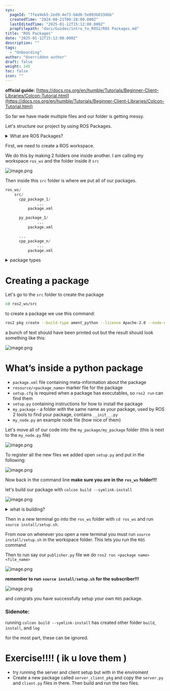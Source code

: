 ```yaml
---
sys:
  pageId: "7fea9eb5-2ed9-4e73-b6d6-5e093b833dbb"
  createdTime: "2024-08-21T00:28:00.000Z"
  lastEditedTime: "2025-01-12T15:12:00.000Z"
  propFilepath: "docs/Guides/intro_to_ROS2/ROS Packages.md"
title: "ROS Packages"
date: "2025-01-12T15:12:00.000Z"
description: ""
tags:
  - "Onboarding"
author: "Overridden author"
draft: false
weight: 145
toc: false
icon: ""
---
```


**official guide:** [https://docs.ros.org/en/humble/Tutorials/Beginner-Client-Libraries/Colcon-Tutorial.html](https://docs.ros.org/en/humble/Tutorials/Beginner-Client-Libraries/Colcon-Tutorial.html)

So far we have made multiple files and our folder is getting messy.

Let's structure our project by using ROS Packages.

<details>

<summary>What are ROS Packages?</summary>

ROS Packages are, as the name implies, packages of code that are highly sharable between ROS developers.

They consist of a folder, `package.xml` file, and source code

```python
      cpp_package_1/
		      ... imagine much code files here ..
          package.xml
```

</details>

First, we need to create a ROS workspace.

We do this by making 2 folders one inside another. I am calling my workspace `ros_ws` and the folder inside it `src`

![image.png](https://prod-files-secure.s3.us-west-2.amazonaws.com/d518164a-d88e-44d1-a4ee-3adb3bd8bce0/70706947-fd18-4537-a67b-e12946812d31/image.png?X-Amz-Algorithm=AWS4-HMAC-SHA256&X-Amz-Content-Sha256=UNSIGNED-PAYLOAD&X-Amz-Credential=ASIAZI2LB466UPF75VTI%2F20250507%2Fus-west-2%2Fs3%2Faws4_request&X-Amz-Date=20250507T230829Z&X-Amz-Expires=3600&X-Amz-Security-Token=IQoJb3JpZ2luX2VjEL%2F%2F%2F%2F%2F%2F%2F%2F%2F%2F%2FwEaCXVzLXdlc3QtMiJHMEUCIQDrZQIkhYQf%2BHXnFq%2Bu49yhN%2BVDz7SIkuai58QzlI24WQIgYJSEkkVmTkwk3iJn7PQMRBR9ZDpW18WIQWJyBFXeniIq%2FwMIaBAAGgw2Mzc0MjMxODM4MDUiDCuoBLiAFttyIgFuUCrcAyiyQc2ynvMmEog%2FbX1ctUrkSzfn7Tm6PKGv6eVrGE269sT2zDigqrCOF5%2FsYYpPFUXyFSfi%2FYfdgWCQXDk2vg9yl2tz%2B076EB0L3bUkHXXydQ%2Fhm%2FoVZUW%2FQw6QbyM%2FaINgZejJbmx1egGgmh4djCJm0pJQdm0k1GpczinfSK9UlTgdb8eLC7u2a4IAsDLgPkpldudCy1mcmSodT%2Ba8%2B2AJJ0JIxSEOIi8seVpbgfFScC87%2FLlFHIqULXkNh9%2BqvUNO7tGQGNqmLCPfIjM1BB5G9Cmo50EW6mPq%2FdNJklRkLr6jx%2BYrH7Y5Bl5yg6vGFSCGoH1MVbAMnb3TQuI0UreCLRd7cv2awEOTTgNFGU1ZcwMpmdTUjijGZQEq5vYyCgZ9oeNpW8568I8318VnQDV71r17ypn%2BcpRIrMHa2flGRq1I%2F6tfUvRlP%2BoMj7LJ5wGiGFWXSPy52QsFI9RCOOriK%2BPTXl%2F0E%2FysWs3q2ZUiBySZY30nnqmGXd%2Bq%2FVr9xaKoaQYUYmcissDhoIAVU2BEv6ALdiGiaxsdv6uAL%2FyLBV6Zupp2vq5W5j1wsRY5Xdmrw3tXF%2FGOUVgBI0a92Tm8YnZMtVE32yJX7QxfJO5R09UThu%2FqWMO0OJkkMO%2FG78AGOqUB9oskJ68FG1%2FZDRkrMtemPgNJszP8gvEuX2LCWBRzPYVc%2BiYsj94EYZ%2B9KOUn%2Fn6jkkwPC8JP2S9EllKtr%2B9MEajtjVuja0HZOukki8y0wwaKsUgDa5ruLigv2q8c%2BuZ6otoXHUpmUeETMXf6DZlf9gM0oLv59kPCaxb%2BBkn86TYSqpJGDOtnToTUZrw095In%2Br5zaEoR4WY6hzrK7F1k3QWA3n4p&X-Amz-Signature=8aa54d63387cad90021eb2f4481a0bb6d993e7c7d3db759702353b1e7de814bd&X-Amz-SignedHeaders=host&x-id=GetObject)

Then inside this `src` folder is where we put all of our packages.

```python
ros_ws/
    src/
      cpp_package_1/
		      ...
          package.xml

      py_package_1/
		      ...
          package.xml

      ...
      cpp_package_n/
		      ...
          package.xml

```

<details>

<summary>package types</summary>

packages can be either `C++` or python.

the intern file structure is different for each but for this guide we will stick to creating python packages

</details>

# Creating a package

Let's go to the `src` folder to create the package

```bash
cd ros2_ws/src
```

to create a package we use this command:

```bash
ros2 pkg create --build-type ament_python --license Apache-2.0 --node-name my_node my_package
```

a bunch of text should have been printed out but the result should look something like this:

![image.png](https://prod-files-secure.s3.us-west-2.amazonaws.com/d518164a-d88e-44d1-a4ee-3adb3bd8bce0/e6cf1e3f-8512-4a3e-b131-079f800bf3e8/image.png?X-Amz-Algorithm=AWS4-HMAC-SHA256&X-Amz-Content-Sha256=UNSIGNED-PAYLOAD&X-Amz-Credential=ASIAZI2LB466UPF75VTI%2F20250507%2Fus-west-2%2Fs3%2Faws4_request&X-Amz-Date=20250507T230829Z&X-Amz-Expires=3600&X-Amz-Security-Token=IQoJb3JpZ2luX2VjEL%2F%2F%2F%2F%2F%2F%2F%2F%2F%2F%2FwEaCXVzLXdlc3QtMiJHMEUCIQDrZQIkhYQf%2BHXnFq%2Bu49yhN%2BVDz7SIkuai58QzlI24WQIgYJSEkkVmTkwk3iJn7PQMRBR9ZDpW18WIQWJyBFXeniIq%2FwMIaBAAGgw2Mzc0MjMxODM4MDUiDCuoBLiAFttyIgFuUCrcAyiyQc2ynvMmEog%2FbX1ctUrkSzfn7Tm6PKGv6eVrGE269sT2zDigqrCOF5%2FsYYpPFUXyFSfi%2FYfdgWCQXDk2vg9yl2tz%2B076EB0L3bUkHXXydQ%2Fhm%2FoVZUW%2FQw6QbyM%2FaINgZejJbmx1egGgmh4djCJm0pJQdm0k1GpczinfSK9UlTgdb8eLC7u2a4IAsDLgPkpldudCy1mcmSodT%2Ba8%2B2AJJ0JIxSEOIi8seVpbgfFScC87%2FLlFHIqULXkNh9%2BqvUNO7tGQGNqmLCPfIjM1BB5G9Cmo50EW6mPq%2FdNJklRkLr6jx%2BYrH7Y5Bl5yg6vGFSCGoH1MVbAMnb3TQuI0UreCLRd7cv2awEOTTgNFGU1ZcwMpmdTUjijGZQEq5vYyCgZ9oeNpW8568I8318VnQDV71r17ypn%2BcpRIrMHa2flGRq1I%2F6tfUvRlP%2BoMj7LJ5wGiGFWXSPy52QsFI9RCOOriK%2BPTXl%2F0E%2FysWs3q2ZUiBySZY30nnqmGXd%2Bq%2FVr9xaKoaQYUYmcissDhoIAVU2BEv6ALdiGiaxsdv6uAL%2FyLBV6Zupp2vq5W5j1wsRY5Xdmrw3tXF%2FGOUVgBI0a92Tm8YnZMtVE32yJX7QxfJO5R09UThu%2FqWMO0OJkkMO%2FG78AGOqUB9oskJ68FG1%2FZDRkrMtemPgNJszP8gvEuX2LCWBRzPYVc%2BiYsj94EYZ%2B9KOUn%2Fn6jkkwPC8JP2S9EllKtr%2B9MEajtjVuja0HZOukki8y0wwaKsUgDa5ruLigv2q8c%2BuZ6otoXHUpmUeETMXf6DZlf9gM0oLv59kPCaxb%2BBkn86TYSqpJGDOtnToTUZrw095In%2Br5zaEoR4WY6hzrK7F1k3QWA3n4p&X-Amz-Signature=428488e6345bc206f24f0a82a80680ed709d53199be754fde583ade9adb05636&X-Amz-SignedHeaders=host&x-id=GetObject)

# What’s inside a python package

- `package.xml` file containing meta-information about the package
- `resource/<package_name>` marker file for the package
- `setup.cfg` is required when a package has executables, so `ros2 run` can find them
- `setup.py` containing instructions for how to install the package
- `my_package` - a folder with the same name as your package, used by ROS 2 tools to find your package, contains `__init__.py`
- `my_node.py` an example node file (how nice of them)

Let's move all of our code into the `my_package/my_package` folder (this is next to the `my_node.py` file)

![image.png](https://prod-files-secure.s3.us-west-2.amazonaws.com/d518164a-d88e-44d1-a4ee-3adb3bd8bce0/9ce58f11-0da9-4d3e-b86d-506a9685d378/image.png?X-Amz-Algorithm=AWS4-HMAC-SHA256&X-Amz-Content-Sha256=UNSIGNED-PAYLOAD&X-Amz-Credential=ASIAZI2LB466UPF75VTI%2F20250507%2Fus-west-2%2Fs3%2Faws4_request&X-Amz-Date=20250507T230829Z&X-Amz-Expires=3600&X-Amz-Security-Token=IQoJb3JpZ2luX2VjEL%2F%2F%2F%2F%2F%2F%2F%2F%2F%2F%2FwEaCXVzLXdlc3QtMiJHMEUCIQDrZQIkhYQf%2BHXnFq%2Bu49yhN%2BVDz7SIkuai58QzlI24WQIgYJSEkkVmTkwk3iJn7PQMRBR9ZDpW18WIQWJyBFXeniIq%2FwMIaBAAGgw2Mzc0MjMxODM4MDUiDCuoBLiAFttyIgFuUCrcAyiyQc2ynvMmEog%2FbX1ctUrkSzfn7Tm6PKGv6eVrGE269sT2zDigqrCOF5%2FsYYpPFUXyFSfi%2FYfdgWCQXDk2vg9yl2tz%2B076EB0L3bUkHXXydQ%2Fhm%2FoVZUW%2FQw6QbyM%2FaINgZejJbmx1egGgmh4djCJm0pJQdm0k1GpczinfSK9UlTgdb8eLC7u2a4IAsDLgPkpldudCy1mcmSodT%2Ba8%2B2AJJ0JIxSEOIi8seVpbgfFScC87%2FLlFHIqULXkNh9%2BqvUNO7tGQGNqmLCPfIjM1BB5G9Cmo50EW6mPq%2FdNJklRkLr6jx%2BYrH7Y5Bl5yg6vGFSCGoH1MVbAMnb3TQuI0UreCLRd7cv2awEOTTgNFGU1ZcwMpmdTUjijGZQEq5vYyCgZ9oeNpW8568I8318VnQDV71r17ypn%2BcpRIrMHa2flGRq1I%2F6tfUvRlP%2BoMj7LJ5wGiGFWXSPy52QsFI9RCOOriK%2BPTXl%2F0E%2FysWs3q2ZUiBySZY30nnqmGXd%2Bq%2FVr9xaKoaQYUYmcissDhoIAVU2BEv6ALdiGiaxsdv6uAL%2FyLBV6Zupp2vq5W5j1wsRY5Xdmrw3tXF%2FGOUVgBI0a92Tm8YnZMtVE32yJX7QxfJO5R09UThu%2FqWMO0OJkkMO%2FG78AGOqUB9oskJ68FG1%2FZDRkrMtemPgNJszP8gvEuX2LCWBRzPYVc%2BiYsj94EYZ%2B9KOUn%2Fn6jkkwPC8JP2S9EllKtr%2B9MEajtjVuja0HZOukki8y0wwaKsUgDa5ruLigv2q8c%2BuZ6otoXHUpmUeETMXf6DZlf9gM0oLv59kPCaxb%2BBkn86TYSqpJGDOtnToTUZrw095In%2Br5zaEoR4WY6hzrK7F1k3QWA3n4p&X-Amz-Signature=4d1d969a9d6a205be5a3b111f6dd98de2ed5650dc72d8b8b686af939f593e3a0&X-Amz-SignedHeaders=host&x-id=GetObject)

To register all the new files we added open `setup.py` and put in the following:

![image.png](https://prod-files-secure.s3.us-west-2.amazonaws.com/d518164a-d88e-44d1-a4ee-3adb3bd8bce0/1cd7c262-4cae-4496-9d75-c178537d24a2/image.png?X-Amz-Algorithm=AWS4-HMAC-SHA256&X-Amz-Content-Sha256=UNSIGNED-PAYLOAD&X-Amz-Credential=ASIAZI2LB466UPF75VTI%2F20250507%2Fus-west-2%2Fs3%2Faws4_request&X-Amz-Date=20250507T230829Z&X-Amz-Expires=3600&X-Amz-Security-Token=IQoJb3JpZ2luX2VjEL%2F%2F%2F%2F%2F%2F%2F%2F%2F%2F%2FwEaCXVzLXdlc3QtMiJHMEUCIQDrZQIkhYQf%2BHXnFq%2Bu49yhN%2BVDz7SIkuai58QzlI24WQIgYJSEkkVmTkwk3iJn7PQMRBR9ZDpW18WIQWJyBFXeniIq%2FwMIaBAAGgw2Mzc0MjMxODM4MDUiDCuoBLiAFttyIgFuUCrcAyiyQc2ynvMmEog%2FbX1ctUrkSzfn7Tm6PKGv6eVrGE269sT2zDigqrCOF5%2FsYYpPFUXyFSfi%2FYfdgWCQXDk2vg9yl2tz%2B076EB0L3bUkHXXydQ%2Fhm%2FoVZUW%2FQw6QbyM%2FaINgZejJbmx1egGgmh4djCJm0pJQdm0k1GpczinfSK9UlTgdb8eLC7u2a4IAsDLgPkpldudCy1mcmSodT%2Ba8%2B2AJJ0JIxSEOIi8seVpbgfFScC87%2FLlFHIqULXkNh9%2BqvUNO7tGQGNqmLCPfIjM1BB5G9Cmo50EW6mPq%2FdNJklRkLr6jx%2BYrH7Y5Bl5yg6vGFSCGoH1MVbAMnb3TQuI0UreCLRd7cv2awEOTTgNFGU1ZcwMpmdTUjijGZQEq5vYyCgZ9oeNpW8568I8318VnQDV71r17ypn%2BcpRIrMHa2flGRq1I%2F6tfUvRlP%2BoMj7LJ5wGiGFWXSPy52QsFI9RCOOriK%2BPTXl%2F0E%2FysWs3q2ZUiBySZY30nnqmGXd%2Bq%2FVr9xaKoaQYUYmcissDhoIAVU2BEv6ALdiGiaxsdv6uAL%2FyLBV6Zupp2vq5W5j1wsRY5Xdmrw3tXF%2FGOUVgBI0a92Tm8YnZMtVE32yJX7QxfJO5R09UThu%2FqWMO0OJkkMO%2FG78AGOqUB9oskJ68FG1%2FZDRkrMtemPgNJszP8gvEuX2LCWBRzPYVc%2BiYsj94EYZ%2B9KOUn%2Fn6jkkwPC8JP2S9EllKtr%2B9MEajtjVuja0HZOukki8y0wwaKsUgDa5ruLigv2q8c%2BuZ6otoXHUpmUeETMXf6DZlf9gM0oLv59kPCaxb%2BBkn86TYSqpJGDOtnToTUZrw095In%2Br5zaEoR4WY6hzrK7F1k3QWA3n4p&X-Amz-Signature=a9c9b7b79db7e02564d82945fc00e073710824510a440fe0fb803af394b6cfd9&X-Amz-SignedHeaders=host&x-id=GetObject)

Now back in the command line **make sure you are in the** **`ros_ws`** **folder!!!**

let's build our package with `colcon build --symlink-install`

![image.png](https://prod-files-secure.s3.us-west-2.amazonaws.com/d518164a-d88e-44d1-a4ee-3adb3bd8bce0/2f2a0d27-b173-48fd-b189-5f5c0ce65619/image.png?X-Amz-Algorithm=AWS4-HMAC-SHA256&X-Amz-Content-Sha256=UNSIGNED-PAYLOAD&X-Amz-Credential=ASIAZI2LB466UPF75VTI%2F20250507%2Fus-west-2%2Fs3%2Faws4_request&X-Amz-Date=20250507T230829Z&X-Amz-Expires=3600&X-Amz-Security-Token=IQoJb3JpZ2luX2VjEL%2F%2F%2F%2F%2F%2F%2F%2F%2F%2F%2FwEaCXVzLXdlc3QtMiJHMEUCIQDrZQIkhYQf%2BHXnFq%2Bu49yhN%2BVDz7SIkuai58QzlI24WQIgYJSEkkVmTkwk3iJn7PQMRBR9ZDpW18WIQWJyBFXeniIq%2FwMIaBAAGgw2Mzc0MjMxODM4MDUiDCuoBLiAFttyIgFuUCrcAyiyQc2ynvMmEog%2FbX1ctUrkSzfn7Tm6PKGv6eVrGE269sT2zDigqrCOF5%2FsYYpPFUXyFSfi%2FYfdgWCQXDk2vg9yl2tz%2B076EB0L3bUkHXXydQ%2Fhm%2FoVZUW%2FQw6QbyM%2FaINgZejJbmx1egGgmh4djCJm0pJQdm0k1GpczinfSK9UlTgdb8eLC7u2a4IAsDLgPkpldudCy1mcmSodT%2Ba8%2B2AJJ0JIxSEOIi8seVpbgfFScC87%2FLlFHIqULXkNh9%2BqvUNO7tGQGNqmLCPfIjM1BB5G9Cmo50EW6mPq%2FdNJklRkLr6jx%2BYrH7Y5Bl5yg6vGFSCGoH1MVbAMnb3TQuI0UreCLRd7cv2awEOTTgNFGU1ZcwMpmdTUjijGZQEq5vYyCgZ9oeNpW8568I8318VnQDV71r17ypn%2BcpRIrMHa2flGRq1I%2F6tfUvRlP%2BoMj7LJ5wGiGFWXSPy52QsFI9RCOOriK%2BPTXl%2F0E%2FysWs3q2ZUiBySZY30nnqmGXd%2Bq%2FVr9xaKoaQYUYmcissDhoIAVU2BEv6ALdiGiaxsdv6uAL%2FyLBV6Zupp2vq5W5j1wsRY5Xdmrw3tXF%2FGOUVgBI0a92Tm8YnZMtVE32yJX7QxfJO5R09UThu%2FqWMO0OJkkMO%2FG78AGOqUB9oskJ68FG1%2FZDRkrMtemPgNJszP8gvEuX2LCWBRzPYVc%2BiYsj94EYZ%2B9KOUn%2Fn6jkkwPC8JP2S9EllKtr%2B9MEajtjVuja0HZOukki8y0wwaKsUgDa5ruLigv2q8c%2BuZ6otoXHUpmUeETMXf6DZlf9gM0oLv59kPCaxb%2BBkn86TYSqpJGDOtnToTUZrw095In%2Br5zaEoR4WY6hzrK7F1k3QWA3n4p&X-Amz-Signature=88ab8acd0590606156abdcdecb4bcf2b803719969a26824543f281892855e21c&X-Amz-SignedHeaders=host&x-id=GetObject)

<details>

<summary>what is building?</summary>

if you are a CS major at Rose-Hulman you will learn the answer to this in CSSE132

but TLDR; is it combines all the code files into one program that can be run easily 

</details>

Then in a new terminal go into the `ros_ws` folder with `cd ros_ws` and run `source install/setup.sh`. 

From now on whenever you open a new terminal you must run `source install/setup.sh` in the workspace folder. This lets you run the `ROS` command

Then to run say our `publisher.py` file we do `ros2 run <package name> <file_name>`

![image.png](https://prod-files-secure.s3.us-west-2.amazonaws.com/d518164a-d88e-44d1-a4ee-3adb3bd8bce0/4f4b1219-3a44-4632-aa0a-ce3471699f59/image.png?X-Amz-Algorithm=AWS4-HMAC-SHA256&X-Amz-Content-Sha256=UNSIGNED-PAYLOAD&X-Amz-Credential=ASIAZI2LB466UPF75VTI%2F20250507%2Fus-west-2%2Fs3%2Faws4_request&X-Amz-Date=20250507T230829Z&X-Amz-Expires=3600&X-Amz-Security-Token=IQoJb3JpZ2luX2VjEL%2F%2F%2F%2F%2F%2F%2F%2F%2F%2F%2FwEaCXVzLXdlc3QtMiJHMEUCIQDrZQIkhYQf%2BHXnFq%2Bu49yhN%2BVDz7SIkuai58QzlI24WQIgYJSEkkVmTkwk3iJn7PQMRBR9ZDpW18WIQWJyBFXeniIq%2FwMIaBAAGgw2Mzc0MjMxODM4MDUiDCuoBLiAFttyIgFuUCrcAyiyQc2ynvMmEog%2FbX1ctUrkSzfn7Tm6PKGv6eVrGE269sT2zDigqrCOF5%2FsYYpPFUXyFSfi%2FYfdgWCQXDk2vg9yl2tz%2B076EB0L3bUkHXXydQ%2Fhm%2FoVZUW%2FQw6QbyM%2FaINgZejJbmx1egGgmh4djCJm0pJQdm0k1GpczinfSK9UlTgdb8eLC7u2a4IAsDLgPkpldudCy1mcmSodT%2Ba8%2B2AJJ0JIxSEOIi8seVpbgfFScC87%2FLlFHIqULXkNh9%2BqvUNO7tGQGNqmLCPfIjM1BB5G9Cmo50EW6mPq%2FdNJklRkLr6jx%2BYrH7Y5Bl5yg6vGFSCGoH1MVbAMnb3TQuI0UreCLRd7cv2awEOTTgNFGU1ZcwMpmdTUjijGZQEq5vYyCgZ9oeNpW8568I8318VnQDV71r17ypn%2BcpRIrMHa2flGRq1I%2F6tfUvRlP%2BoMj7LJ5wGiGFWXSPy52QsFI9RCOOriK%2BPTXl%2F0E%2FysWs3q2ZUiBySZY30nnqmGXd%2Bq%2FVr9xaKoaQYUYmcissDhoIAVU2BEv6ALdiGiaxsdv6uAL%2FyLBV6Zupp2vq5W5j1wsRY5Xdmrw3tXF%2FGOUVgBI0a92Tm8YnZMtVE32yJX7QxfJO5R09UThu%2FqWMO0OJkkMO%2FG78AGOqUB9oskJ68FG1%2FZDRkrMtemPgNJszP8gvEuX2LCWBRzPYVc%2BiYsj94EYZ%2B9KOUn%2Fn6jkkwPC8JP2S9EllKtr%2B9MEajtjVuja0HZOukki8y0wwaKsUgDa5ruLigv2q8c%2BuZ6otoXHUpmUeETMXf6DZlf9gM0oLv59kPCaxb%2BBkn86TYSqpJGDOtnToTUZrw095In%2Br5zaEoR4WY6hzrK7F1k3QWA3n4p&X-Amz-Signature=bad62ed15855d14f852190bafaa4ef2489d6c1d81d628e682fbf1939f4097fc8&X-Amz-SignedHeaders=host&x-id=GetObject)

**remember to run** **`source install/setup.sh`** **for the subscriber!!!**

![image.png](https://prod-files-secure.s3.us-west-2.amazonaws.com/d518164a-d88e-44d1-a4ee-3adb3bd8bce0/02121119-dad4-49ec-8356-c956108b4243/image.png?X-Amz-Algorithm=AWS4-HMAC-SHA256&X-Amz-Content-Sha256=UNSIGNED-PAYLOAD&X-Amz-Credential=ASIAZI2LB466UPF75VTI%2F20250507%2Fus-west-2%2Fs3%2Faws4_request&X-Amz-Date=20250507T230829Z&X-Amz-Expires=3600&X-Amz-Security-Token=IQoJb3JpZ2luX2VjEL%2F%2F%2F%2F%2F%2F%2F%2F%2F%2F%2FwEaCXVzLXdlc3QtMiJHMEUCIQDrZQIkhYQf%2BHXnFq%2Bu49yhN%2BVDz7SIkuai58QzlI24WQIgYJSEkkVmTkwk3iJn7PQMRBR9ZDpW18WIQWJyBFXeniIq%2FwMIaBAAGgw2Mzc0MjMxODM4MDUiDCuoBLiAFttyIgFuUCrcAyiyQc2ynvMmEog%2FbX1ctUrkSzfn7Tm6PKGv6eVrGE269sT2zDigqrCOF5%2FsYYpPFUXyFSfi%2FYfdgWCQXDk2vg9yl2tz%2B076EB0L3bUkHXXydQ%2Fhm%2FoVZUW%2FQw6QbyM%2FaINgZejJbmx1egGgmh4djCJm0pJQdm0k1GpczinfSK9UlTgdb8eLC7u2a4IAsDLgPkpldudCy1mcmSodT%2Ba8%2B2AJJ0JIxSEOIi8seVpbgfFScC87%2FLlFHIqULXkNh9%2BqvUNO7tGQGNqmLCPfIjM1BB5G9Cmo50EW6mPq%2FdNJklRkLr6jx%2BYrH7Y5Bl5yg6vGFSCGoH1MVbAMnb3TQuI0UreCLRd7cv2awEOTTgNFGU1ZcwMpmdTUjijGZQEq5vYyCgZ9oeNpW8568I8318VnQDV71r17ypn%2BcpRIrMHa2flGRq1I%2F6tfUvRlP%2BoMj7LJ5wGiGFWXSPy52QsFI9RCOOriK%2BPTXl%2F0E%2FysWs3q2ZUiBySZY30nnqmGXd%2Bq%2FVr9xaKoaQYUYmcissDhoIAVU2BEv6ALdiGiaxsdv6uAL%2FyLBV6Zupp2vq5W5j1wsRY5Xdmrw3tXF%2FGOUVgBI0a92Tm8YnZMtVE32yJX7QxfJO5R09UThu%2FqWMO0OJkkMO%2FG78AGOqUB9oskJ68FG1%2FZDRkrMtemPgNJszP8gvEuX2LCWBRzPYVc%2BiYsj94EYZ%2B9KOUn%2Fn6jkkwPC8JP2S9EllKtr%2B9MEajtjVuja0HZOukki8y0wwaKsUgDa5ruLigv2q8c%2BuZ6otoXHUpmUeETMXf6DZlf9gM0oLv59kPCaxb%2BBkn86TYSqpJGDOtnToTUZrw095In%2Br5zaEoR4WY6hzrK7F1k3QWA3n4p&X-Amz-Signature=278e31176f53dda492160bd35c03c87bdcca32784117af4d63ca8424c465b5a7&X-Amz-SignedHeaders=host&x-id=GetObject)

and congrats you have successfully setup your own `ROS` package.

### Sidenote:

running `colcon build --symlink-install` has created other folder `build`, `install`, and `log`

for the most part, these can be ignored.

# Exercise!!!! ( ik u love them )

- try running the server and client setup but with in the enviroment
- Create a new package called `server_client_pkg` and copy the `server.py` and `client.py` files in there. Then build and run the two files.

